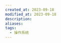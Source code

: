 ```yaml
---
created_at: 2023-09-18
modified_at: 2023-09-18
description: 
aliases: 
tags:
  - 操作系统
---
```

<!-- TODO
概念
组织PCB
五态模型
Linux状态
特征
控制原语
进程之间那些资源是共享的那些是独享的
通信
线程
同一进程的线程那些资源是独享的那些是共享的
协程
协程和线程的对应关系
调度
评价指标 公平  CPU利用率吞吐量 周转时间 响应时间 响应比
FCFS(FIFO) SJF SRCF RR 高响应比调度  MLFQ 优先级调度
彩票调度 -> 步长调度
多线程调度
SQMS MQMS work stealing
linux O(1)  cfs bfs
临界区
制约关系 互斥同步
同步 空闲则进 忙则等待 有限等待 让权等待
软实现
互斥评价 性能 公平 有效
单标记法 双标志法(先检查/后检查)  Peterson算法 双段锁实现
硬实现 关中断 原子指令
信号量PV操作
管程
经典问题 抽烟 生产者消费者模型 哲学家进餐 读写锁模型 线程池
死锁
必要条件
互斥
非剥夺
请求并保持
循环等待

预防条件 破坏必要条件
避免死锁 银行家孙阿伐
检测死锁 资源分配图 死锁定理 资源剥夺 撤销进程 进程回退

-->